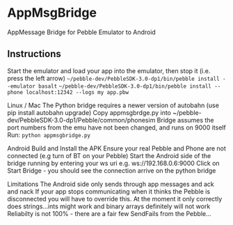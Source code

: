 # AppMsgBridge
AppMessage Bridge for Pebble Emulator to Android

Instructions
------------

Start the emulator and load your app into the emulator, then stop it (i.e. press the left arrow)
`~/pebble-dev/PebbleSDK-3.0-dp1/bin/pebble install --emulator basalt`
`~/pebble-dev/PebbleSDK-3.0-dp1/bin/pebble install --phone localhost:12342 --logs my app.pbw`

Linux / Mac
The Python bridge requires a newer version of autobahn (use pip install autobahn upgrade)
Copy appmsgbrdge.py into ~/pebble-dev/PebbleSDK-3.0-dp1/Pebble/common/phonesim
Bridge assumes the port numbers from the emu have not been changed, and runs on 9000 itself
Run:
`python appmsgbridge.py`

Android
Build and Install the APK
Ensure your real Pebble and Phone are not connected (e.g turn of BT on your Pebble)
Start the Android side of the bridge running by entering your ws uri e.g. ws://192.168.0.6:9000
Click on Start Bridge - you should see the connection arrive on the python bridge

Limitations
The Android side only sends through app messages and ack and nack
If your app stops communicating when it thinks the Pebble is disconnected you will have to override this.
At the moment it only correctly does strings...ints might work and binary arrays definitely will not work
Reliabilty is not 100% - there are a fair few SendFails from the Pebble...


